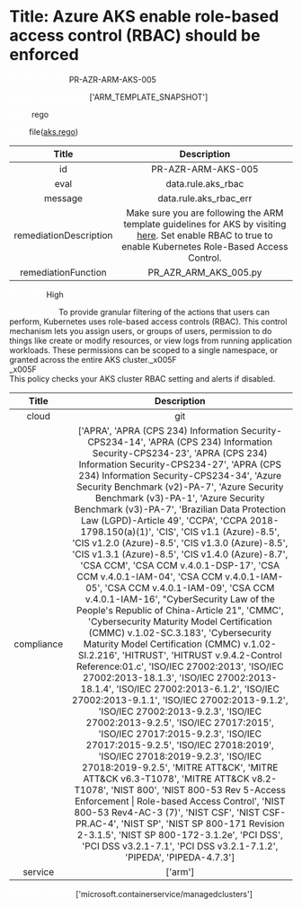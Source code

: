 



# Title: Azure AKS enable role-based access control (RBAC) should be enforced


***<font color="white">Master Test Id:</font>*** PR-AZR-ARM-AKS-005

***<font color="white">Master Snapshot Id:</font>*** ['ARM_TEMPLATE_SNAPSHOT']

***<font color="white">type:</font>*** rego

***<font color="white">rule:</font>*** file([aks.rego])  
  
  
  
  

|Title|Description|
| :---: | :---: |
|id|PR-AZR-ARM-AKS-005|
|eval|data.rule.aks_rbac|
|message|data.rule.aks_rbac_err|
|remediationDescription|Make sure you are following the ARM template guidelines for AKS by visiting <a href='https://docs.microsoft.com/en-us/azure/templates/microsoft.containerservice/managedclusters' target='_blank'>here</a>. Set enable RBAC to true to enable Kubernetes Role-Based Access Control.|
|remediationFunction|PR_AZR_ARM_AKS_005.py|


***<font color="white">Severity:</font>*** High

***<font color="white">Description:</font>*** To provide granular filtering of the actions that users can perform, Kubernetes uses role-based access controls (RBAC). This control mechanism lets you assign users, or groups of users, permission to do things like create or modify resources, or view logs from running application workloads. These permissions can be scoped to a single namespace, or granted across the entire AKS cluster._x005F<br>_x005F<br>This policy checks your AKS cluster RBAC setting and alerts if disabled.  
  
  

|Title|Description|
| :---: | :---: |
|cloud|git|
|compliance|['APRA', 'APRA (CPS 234) Information Security-CPS234-14', 'APRA (CPS 234) Information Security-CPS234-23', 'APRA (CPS 234) Information Security-CPS234-27', 'APRA (CPS 234) Information Security-CPS234-34', 'Azure Security Benchmark (v2)-PA-7', 'Azure Security Benchmark (v3)-PA-1', 'Azure Security Benchmark (v3)-PA-7', 'Brazilian Data Protection Law (LGPD)-Article 49', 'CCPA', 'CCPA 2018-1798.150(a)(1)', 'CIS', 'CIS v1.1 (Azure)-8.5', 'CIS v1.2.0 (Azure)-8.5', 'CIS v1.3.0 (Azure)-8.5', 'CIS v1.3.1 (Azure)-8.5', 'CIS v1.4.0 (Azure)-8.7', 'CSA CCM', 'CSA CCM v.4.0.1-DSP-17', 'CSA CCM v.4.0.1-IAM-04', 'CSA CCM v.4.0.1-IAM-05', 'CSA CCM v.4.0.1-IAM-09', 'CSA CCM v.4.0.1-IAM-16', "CyberSecurity Law of the People's Republic of China-Article 21", 'CMMC', 'Cybersecurity Maturity Model Certification (CMMC) v.1.02-SC.3.183', 'Cybersecurity Maturity Model Certification (CMMC) v.1.02-SI.2.216', 'HITRUST', 'HITRUST v.9.4.2-Control Reference:01.c', 'ISO/IEC 27002:2013', 'ISO/IEC 27002:2013-18.1.3', 'ISO/IEC 27002:2013-18.1.4', 'ISO/IEC 27002:2013-6.1.2', 'ISO/IEC 27002:2013-9.1.1', 'ISO/IEC 27002:2013-9.1.2', 'ISO/IEC 27002:2013-9.2.3', 'ISO/IEC 27002:2013-9.2.5', 'ISO/IEC 27017:2015', 'ISO/IEC 27017:2015-9.2.3', 'ISO/IEC 27017:2015-9.2.5', 'ISO/IEC 27018:2019', 'ISO/IEC 27018:2019-9.2.3', 'ISO/IEC 27018:2019-9.2.5', 'MITRE ATT&CK', 'MITRE ATT&CK v6.3-T1078', 'MITRE ATT&CK v8.2-T1078', 'NIST 800', 'NIST 800-53 Rev 5-Access Enforcement \| Role-based Access Control', 'NIST 800-53 Rev4-AC-3 (7)', 'NIST CSF', 'NIST CSF-PR.AC-4', 'NIST SP', 'NIST SP 800-171 Revision 2-3.1.5', 'NIST SP 800-172-3.1.2e', 'PCI DSS', 'PCI DSS v3.2.1-7.1', 'PCI DSS v3.2.1-7.1.2', 'PIPEDA', 'PIPEDA-4.7.3']|
|service|['arm']|


***<font color="white">Resource Types:</font>*** ['microsoft.containerservice/managedclusters']


[aks.rego]: https://github.com/prancer-io/prancer-compliance-test/tree/master/azure/iac/aks.rego
